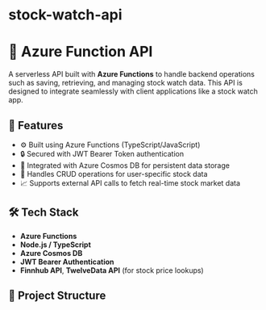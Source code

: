 # stock-watch-api
# 📡 Azure Function API

A serverless API built with **Azure Functions** to handle backend operations such as saving, retrieving, and managing stock watch data. This API is designed to integrate seamlessly with client applications like a stock watch app.

## 🚀 Features

- ⚙️ Built using Azure Functions (TypeScript/JavaScript)
- 🔒 Secured with JWT Bearer Token authentication
- 💾 Integrated with Azure Cosmos DB for persistent data storage
- 🔄 Handles CRUD operations for user-specific stock data
- 📈 Supports external API calls to fetch real-time stock market data

## 🛠️ Tech Stack

- **Azure Functions**
- **Node.js / TypeScript**
- **Azure Cosmos DB**
- **JWT Bearer Authentication**
- **Finnhub API**, **TwelveData API** (for stock price lookups)

## 📁 Project Structure

